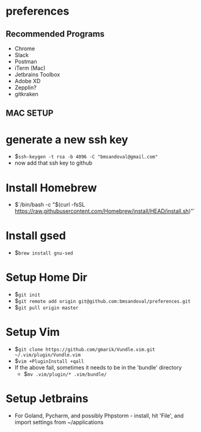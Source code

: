 # preferences

## Recommended Programs
* Chrome
* Slack
* Postman
* iTerm (Mac)
* Jetbrains Toolbox
* Adobe XD
* Zepplin?
* gitkraken

## MAC SETUP
# generate a new ssh key
* $`ssh-keygen -t rsa -b 4096 -C "bmsandoval@gmail.com"`
* now add that ssh key to github

# Install Homebrew
* $`/bin/bash -c "$(curl -fsSL https://raw.githubusercontent.com/Homebrew/install/HEAD/install.sh)"`

# Install gsed
* $`brew install gnu-sed`

# Setup Home Dir
* $`git init`
* $`git remote add origin git@github.com:bmsandoval/preferences.git`
* $`git pull origin master`

# Setup Vim
* $`git clone https://github.com/gmarik/Vundle.vim.git ~/.vim/plugin/Vundle.vim`
* $`vim +PluginInstall +qall`
* If the above fail, sometimes it needs to be in the 'bundle' directory
  * $`mv .vim/plugin/* .vim/bundle/`

# Setup Jetbrains
* For Goland, Pycharm, and possibly Phpstorm - install, hit 'File', and import settings from ~/applications
